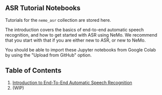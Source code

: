 ASR Tutorial Notebooks
----------------------
Tutorials for the `nemo_asr` collection are stored here.

The introduction covers the basics of end-to-end automatic speech recognition, and how to get started with ASR using NeMo.
We recommend that you start with that if you are either new to ASR, or new to NeMo.

You should be able to import these Jupyter notebooks from Google Colab by using the "Upload from GitHub" option.

Table of Contents
-----------------
1. [Introduction to End-To-End Automatic Speech Recognition](./1_ASR_tutorial_using_NeMo.ipynb)
2. (WIP)
